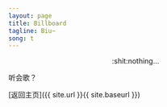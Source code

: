 ```yaml
---
layout: page
title: Billboard
tagline: Biu~
song: t
---
```


<div style="text-align:center">:shit:nothing...</div>

听会歌？

[返回主页]({{ site.url }}{{ site.baseurl }})
